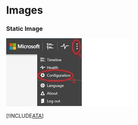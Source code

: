 # Images

### Static Image
![this is the alt text](./image/ATA_config_icon.JPG)
 

[!INCLUDE[ATA](./token/ATA.md)] 
